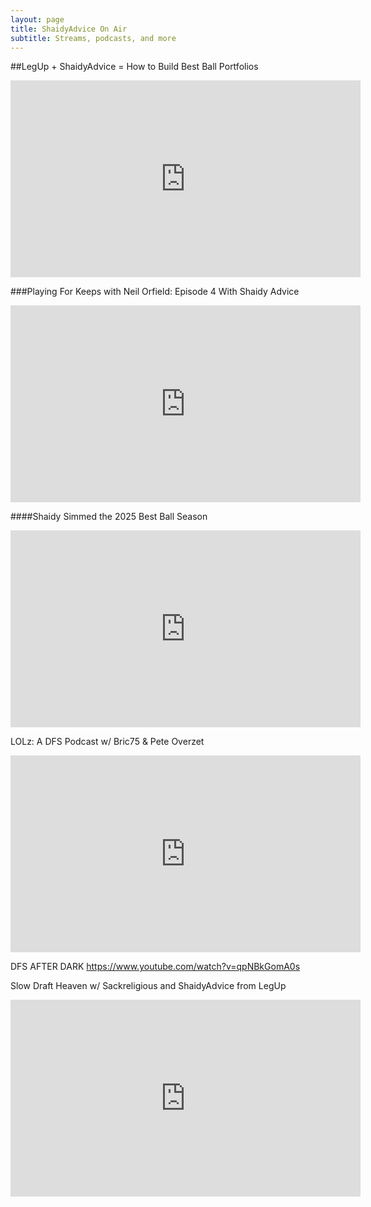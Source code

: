 ```yaml
---
layout: page
title: ShaidyAdvice On Air
subtitle: Streams, podcasts, and more  
---
```

##LegUp + ShaidyAdvice = How to Build Best Ball Portfolios
<!--Embed video: LegUp + ShaidyAdvice = How to Build Best Ball Portfolios-->
<iframe width="560" height="315" src="https://www.youtube.com/embed/xmvrcbih4fY?si=T88jsGA2-2PicWeA" title="YouTube video player" frameborder="0" allow="accelerometer; autoplay; clipboard-write; encrypted-media; gyroscope; picture-in-picture; web-share" referrerpolicy="strict-origin-when-cross-origin" allowfullscreen></iframe>

###Playing For Keeps with Neil Orfield: Episode 4 With Shaidy Advice
<iframe width="560" height="315" src="https://www.youtube.com/embed/poMN7jCwX-k?si=4s1V_cIWmB0G00AP" title="YouTube video player" frameborder="0" allow="accelerometer; autoplay; clipboard-write; encrypted-media; gyroscope; picture-in-picture; web-share" referrerpolicy="strict-origin-when-cross-origin" allowfullscreen></iframe>

####Shaidy Simmed the 2025 Best Ball Season
<iframe width="560" height="315" src="https://www.youtube.com/embed/bj_6RpXsAjU?si=p8mb5EnmMAqHGlYR" title="YouTube video player" frameborder="0" allow="accelerometer; autoplay; clipboard-write; encrypted-media; gyroscope; picture-in-picture; web-share" referrerpolicy="strict-origin-when-cross-origin" allowfullscreen></iframe>


LOLz: A DFS Podcast w/ Bric75 & Pete Overzet
<iframe width="560" height="315" src="https://www.youtube.com/embed/76sfKG3_I9c?si=QBWNGZBJK7vlOHKW" title="YouTube video player" frameborder="0" allow="accelerometer; autoplay; clipboard-write; encrypted-media; gyroscope; picture-in-picture; web-share" referrerpolicy="strict-origin-when-cross-origin" allowfullscreen></iframe>

DFS AFTER DARK
https://www.youtube.com/watch?v=qpNBkGomA0s

Slow Draft Heaven w/ Sackreligious and ShaidyAdvice from LegUp
<iframe width="560" height="315" src="https://www.youtube.com/embed/wgMctx3uBPA?si=wcJ-u3FNaoOf0Aw4" title="YouTube video player" frameborder="0" allow="accelerometer; autoplay; clipboard-write; encrypted-media; gyroscope; picture-in-picture; web-share" referrerpolicy="strict-origin-when-cross-origin" allowfullscreen></iframe>

